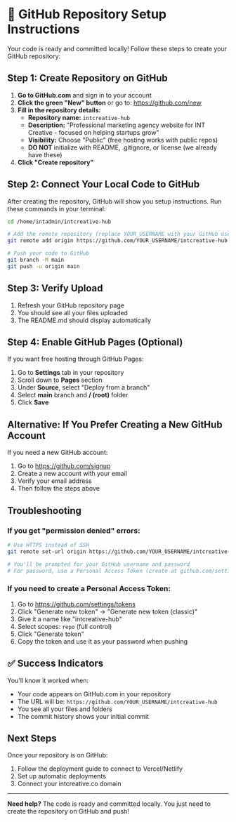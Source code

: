 # 🚀 GitHub Repository Setup Instructions

Your code is ready and committed locally! Follow these steps to create your GitHub repository:

## Step 1: Create Repository on GitHub

1. **Go to GitHub.com** and sign in to your account
2. **Click the green "New" button** or go to: https://github.com/new
3. **Fill in the repository details:**
   - **Repository name:** `intcreative-hub`
   - **Description:** "Professional marketing agency website for INT Creative - focused on helping startups grow"
   - **Visibility:** Choose "Public" (free hosting works with public repos)
   - **DO NOT** initialize with README, .gitignore, or license (we already have these)
4. **Click "Create repository"**

## Step 2: Connect Your Local Code to GitHub

After creating the repository, GitHub will show you setup instructions. Run these commands in your terminal:

```bash
cd /home/intadmin/intcreative-hub

# Add the remote repository (replace YOUR_USERNAME with your GitHub username)
git remote add origin https://github.com/YOUR_USERNAME/intcreative-hub.git

# Push your code to GitHub
git branch -M main
git push -u origin main
```

## Step 3: Verify Upload

1. Refresh your GitHub repository page
2. You should see all your files uploaded
3. The README.md should display automatically

## Step 4: Enable GitHub Pages (Optional)

If you want free hosting through GitHub Pages:

1. Go to **Settings** tab in your repository
2. Scroll down to **Pages** section
3. Under **Source**, select "Deploy from a branch"
4. Select **main** branch and **/ (root)** folder
5. Click **Save**

## Alternative: If You Prefer Creating a New GitHub Account

If you need a new GitHub account:

1. Go to https://github.com/signup
2. Create a new account with your email
3. Verify your email address
4. Then follow the steps above

## Troubleshooting

### If you get "permission denied" errors:
```bash
# Use HTTPS instead of SSH
git remote set-url origin https://github.com/YOUR_USERNAME/intcreative-hub.git

# You'll be prompted for your GitHub username and password
# For password, use a Personal Access Token (create at github.com/settings/tokens)
```

### If you need to create a Personal Access Token:
1. Go to https://github.com/settings/tokens
2. Click "Generate new token" → "Generate new token (classic)"
3. Give it a name like "intcreative-hub"
4. Select scopes: `repo` (full control)
5. Click "Generate token"
6. Copy the token and use it as your password when pushing

## ✅ Success Indicators

You'll know it worked when:
- Your code appears on GitHub.com in your repository
- The URL will be: `https://github.com/YOUR_USERNAME/intcreative-hub`
- You see all your files and folders
- The commit history shows your initial commit

## Next Steps

Once your repository is on GitHub:
1. Follow the deployment guide to connect to Vercel/Netlify
2. Set up automatic deployments
3. Connect your intcreative.co domain

---

**Need help?** The code is ready and committed locally. You just need to create the repository on GitHub and push!